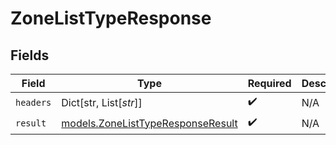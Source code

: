 # ZoneListTypeResponse


## Fields

| Field                                                                        | Type                                                                         | Required                                                                     | Description                                                                  |
| ---------------------------------------------------------------------------- | ---------------------------------------------------------------------------- | ---------------------------------------------------------------------------- | ---------------------------------------------------------------------------- |
| `headers`                                                                    | Dict[str, List[*str*]]                                                       | :heavy_check_mark:                                                           | N/A                                                                          |
| `result`                                                                     | [models.ZoneListTypeResponseResult](../models/zonelisttyperesponseresult.md) | :heavy_check_mark:                                                           | N/A                                                                          |